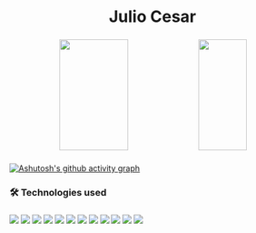 <h1 align="center">Julio Cesar</h1>

###


###

<div align="center"><img width= "49%" height="195px" src="https://github-readme-streak-stats.herokuapp.com/?user=juliocesarWpedro&theme=vue-dark&hide_border=true"/><img width= "41%" height="195px" src="https://github-readme-stats.vercel.app/api/top-langs/?username=juliocesarWpedro&theme=vue-dark&show_icons=true&hide_border=true&layout=compact"/></div>

###

[![Ashutosh's github activity graph](https://github-readme-activity-graph.vercel.app/graph?username=JuliocesarWpedro&bg_color=211f1f&color=ffffff&line=00ff66&point=80ff80&area=true&hide_border=true)](https://github.com/ashutosh00710/github-readme-activity-graph)

###

<h3 align="left">🛠 Technologies used</h3>

###

<div align="left">
  <img src="https://img.shields.io/badge/HTML5-E34F26?style=for-the-badge&logo=html5&logoColor=white" />
   <img src="https://img.shields.io/badge/CSS3-1572B6?style=for-the-badge&logo=css3&logoColor=white" />
    <img src="https://img.shields.io/badge/JavaScript-323330?style=for-the-badge&logo=javascript&logoColor=F7DF1E" />
     <img src="https://img.shields.io/badge/TypeScript-007ACC?style=for-the-badge&logo=typescript&logoColor=white" />
  <img src="https://img.shields.io/badge/React-20232A?style=for-the-badge&logo=react&logoColor=61DAFB" />
      <img src="https://img.shields.io/badge/Redux-593D88?style=for-the-badge&logo=redux&logoColor=white" />
       <img src="https://img.shields.io/badge/Node.js-43853D?style=for-the-badge&logo=node.js&logoColor=white" />
        <img src="https://img.shields.io/badge/Express.js-404D59?style=for-the-badge" />
         <img src="https://img.shields.io/badge/PHP-777BB4?style=for-the-badge&logo=php&logoColor=white" />
          <img src="https://img.shields.io/badge/Wordpress-21759B?style=for-the-badge&logo=wordpress&logoColor=white" />
           <img src="https://img.shields.io/badge/Sass-CC6699?style=for-the-badge&logo=sass&logoColor=white" />
      <img src="https://img.shields.io/badge/Tailwind_CSS-38B2AC?style=for-the-badge&logo=tailwind-css&logoColor=white" />
</div>



